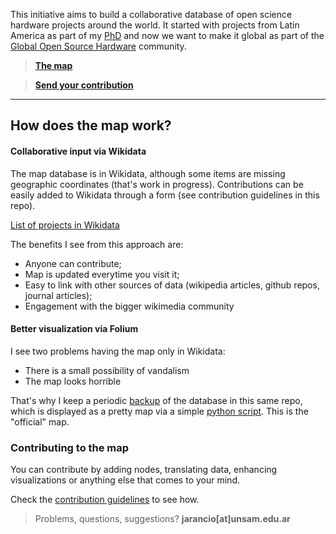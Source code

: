 This initiative aims to build a collaborative database of open science hardware projects around the world. It started with projects from Latin America as part of my [PhD](https://github.com/thessaly/phd/) and now we want to make it global as part of the [Global Open Source Hardware](https://openhardware.science) community. 

> [**The map**](http://thessaly.pythonanywhere.com)   

> [**Send your contribution**](https://github.com/thessaly/GOSHMap/blob/master/contributing/index.md)

***
    
         
               
## How does the map work?

#### Collaborative input via Wikidata

The map database is in Wikidata, although some items are missing geographic coordinates (that's work in progress). Contributions can be easily added to Wikidata through a form (see contribution guidelines in this repo).

[List of projects in Wikidata](https://query.wikidata.org/#SELECT%20DISTINCT%20%3Fitem%20%3FitemLabel%20%3FinstanceOfLabel%20%3FfieldLabel%20%3Furl%20%3Fcoords%0AWHERE%20%7B%0A%20%20%3Fitem%20wdt%3AP361%20wd%3AQ62391989%3B%0A%0A%20%20OPTIONAL%7B%3Fitem%20wdt%3AP856%20%3Furl%3B%0A%20%20%20%20%20%20%20%20%20%20%20%20%20%20%20%20%20wdt%3AP31%20%3FinstanceOf%3B%0A%20%20%20%20%20%20%20%20%20%20wdt%3AP101%20%3Ffield%3B%0A%20%20%20%20%20%20%20%20%20%20%20%20%20%20%20%20%20wdt%3AP625%20%3Fcoords.%7D%0A%20%20%20%20%20%20%20%20%0A%20%20%20%20%20%20%20%20%0A%20%20SERVICE%20wikibase%3Alabel%20%7B%20bd%3AserviceParam%20wikibase%3Alanguage%20%22%5BAUTO_LANGUAGE%5D%2Cen%2Ces%22.%20%7D%0A%7D)     

The benefits I see from this approach are:    
- Anyone can contribute;
- Map is updated everytime you visit it;
- Easy to link with other sources of data (wikipedia articles, github repos, journal articles);
- Engagement with the bigger wikimedia community

#### Better visualization via Folium

I see two problems having the map only in Wikidata:

- There is a small possibility of vandalism
- The map looks horrible

That's why I keep a periodic [backup](goshdata.csv) of the database in this same repo, which is displayed as a pretty map via a simple [python script](https://github.com/thessaly/GOSHMap/blob/master/goshmap.py). This is the "official" map.
</details>


### Contributing to the map

You can contribute by adding nodes, translating data, enhancing visualizations or anything else that comes to your mind.

Check the [contribution guidelines](CONTRIBUTING.md) to see how.


> Problems, questions, suggestions? **jarancio[at]unsam.edu.ar**

